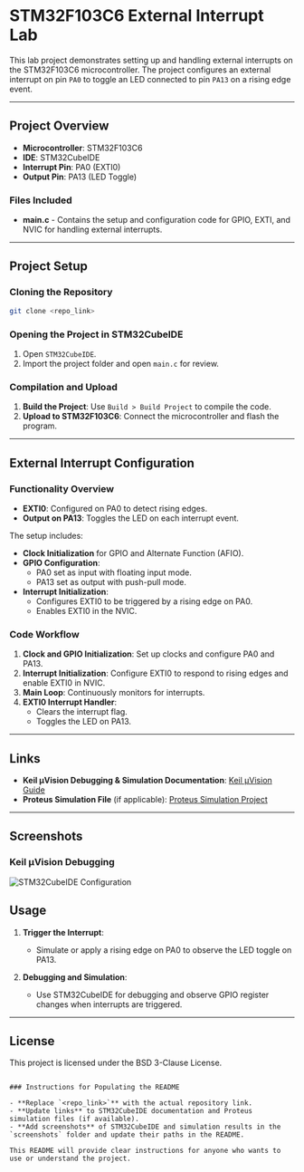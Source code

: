# STM32F103C6 External Interrupt Lab

This lab project demonstrates setting up and handling external interrupts on the STM32F103C6 microcontroller. The project configures an external interrupt on pin `PA0` to toggle an LED connected to pin `PA13` on a rising edge event.

---

## Project Overview

- **Microcontroller**: STM32F103C6
- **IDE**: STM32CubeIDE
- **Interrupt Pin**: PA0 (EXTI0)
- **Output Pin**: PA13 (LED Toggle)

### Files Included

- **main.c** - Contains the setup and configuration code for GPIO, EXTI, and NVIC for handling external interrupts.
  
---

## Project Setup

### Cloning the Repository

```bash
git clone <repo_link>
```

### Opening the Project in STM32CubeIDE

1. Open `STM32CubeIDE`.
2. Import the project folder and open `main.c` for review.

### Compilation and Upload

1. **Build the Project**: Use `Build > Build Project` to compile the code.
2. **Upload to STM32F103C6**: Connect the microcontroller and flash the program.

---

## External Interrupt Configuration

### Functionality Overview

- **EXTI0**: Configured on PA0 to detect rising edges.
- **Output on PA13**: Toggles the LED on each interrupt event.

The setup includes:
- **Clock Initialization** for GPIO and Alternate Function (AFIO).
- **GPIO Configuration**:
  - PA0 set as input with floating input mode.
  - PA13 set as output with push-pull mode.
- **Interrupt Initialization**:
  - Configures EXTI0 to be triggered by a rising edge on PA0.
  - Enables EXTI0 in the NVIC.

### Code Workflow

1. **Clock and GPIO Initialization**: Set up clocks and configure PA0 and PA13.
2. **Interrupt Initialization**: Configure EXTI0 to respond to rising edges and enable EXTI0 in NVIC.
3. **Main Loop**: Continuously monitors for interrupts.
4. **EXTI0 Interrupt Handler**:
   - Clears the interrupt flag.
   - Toggles the LED on PA13.

---

## Links

- **Keil µVision Debugging & Simulation Documentation**: [Keil µVision Guide](https://drive.google.com/file/d/1owgM3bLOrPrQh19BQswFUrfP_V07YaNF/view?usp=drive_link)
- **Proteus Simulation File** (if applicable): [Proteus Simulation Project](https://drive.google.com/file/d/1Ub4NUqtfhzznhHefsWl9Y_rawU5tN3zm/view?usp=drive_link)

---

## Screenshots

### Keil µVision Debugging 
![STM32CubeIDE Configuration](https://drive.google.com/drive/folders/1oxr4pEEtRGnVjOXjT2KllUqT7gxbZGRW)

## Usage

1. **Trigger the Interrupt**:
   - Simulate or apply a rising edge on PA0 to observe the LED toggle on PA13.
   
2. **Debugging and Simulation**:
   - Use STM32CubeIDE for debugging and observe GPIO register changes when interrupts are triggered.

---

## License

This project is licensed under the BSD 3-Clause License.
```

### Instructions for Populating the README

- **Replace `<repo_link>`** with the actual repository link.
- **Update links** to STM32CubeIDE documentation and Proteus simulation files (if available).
- **Add screenshots** of STM32CubeIDE and simulation results in the `screenshots` folder and update their paths in the README. 

This README will provide clear instructions for anyone who wants to use or understand the project.
